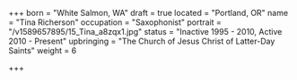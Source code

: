 +++
born = "White Salmon, WA"
draft = true
located = "Portland, OR"
name = "Tina Richerson"
occupation = "Saxophonist"
portrait = "/v1589657895/15_Tina_a8zqx1.jpg"
status = "Inactive 1995 - 2010, Active 2010 - Present"
upbringing = "The Church of Jesus Christ of Latter-Day Saints"
weight = 6

+++
